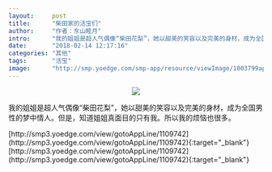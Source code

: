 ```yaml
---
layout:     post
title:      "柴田家的活宝们"
author:     "作者：东山睦月"
intro:      "我的姐姐是超人气偶像“柴田花梨”，她以甜美的笑容以及完美的身材，成为全国男性的梦中情人。但是，知道姐姐真面目的只有我。所以我的烦恼也很多。"
date:       "2018-02-14 12:17:16"
categories: "其他"
tags:       "活宝"
image:      "http://smp.yoedge.com/smp-app/resource/viewImage/1003799appline.png"
---
```

<div style="text-align: center">
<p><img src="http://smp.yoedge.com/smp-app/resource/viewImage/1003799appline.png"/></p>
</div>
<p class="post-meta">
<span>我的姐姐是超人气偶像“柴田花梨”，她以甜美的笑容以及完美的身材，成为全国男性的梦中情人。但是，知道姐姐真面目的只有我。所以我的烦恼也很多。</span>
</p>
[http://smp3.yoedge.com/view/gotoAppLine/1109742](http://smp3.yoedge.com/view/gotoAppLine/1109742){:target="_blank"}
[http://smp3.yoedge.com/view/gotoAppLine/1109742](http://smp3.yoedge.com/view/gotoAppLine/1109742){:target="_blank"}



